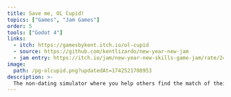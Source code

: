 ```yaml
---
title: Save me, OL Cupid!
topics: ["Games", "Jam Games"]
order: 5
tools: ["Godot 4"]
links:
  - itch: https://gamesbykent.itch.io/ol-cupid
  - source: https://github.com/kentlizardo/new-year-new-jam
  - jam entry: https://itch.io/jam/new-year-new-skills-game-jam/rate/2467832
image:
  path: /pg-olcupid.png?updatedAt=1742521708953
description: >-
  The non-dating simulator where you help others find the match of their dreams! Made for the New Year, New Skills Game Jam.
---
```

